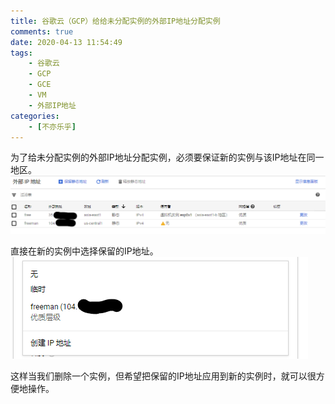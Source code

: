 ```yaml
---
title: 谷歌云（GCP）给给未分配实例的外部IP地址分配实例
comments: true
date: 2020-04-13 11:54:49
tags:
    - 谷歌云
    - GCP
    - GCE
    - VM
    - 外部IP地址
categories:
    - [不亦乐乎]
---
```

为了给未分配实例的外部IP地址分配实例，必须要保证新的实例与该IP地址在同一地区。
![pic0x0](2020-04-13-谷歌云（GCP）给给未分配实例的外部IP地址分配实例/0x0.png)

直接在新的实例中选择保留的IP地址。
![pic0x1](2020-04-13-谷歌云（GCP）给给未分配实例的外部IP地址分配实例/0x1.png)

这样当我们删除一个实例，但希望把保留的IP地址应用到新的实例时，就可以很方便地操作。
